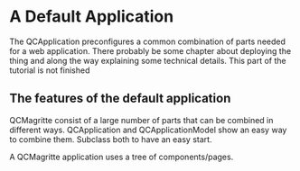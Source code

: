 # A Default Application

The QCApplication preconfigures a common combination of parts needed for
a web application. There probably be some chapter about deploying the
thing and along the way explaining some technical details. This part of
the tutorial is not finished

## The features of the default application

QCMagritte consist of a large number of parts that can be combined in
different ways. QCApplication and QCApplicationModel show an easy way to
combine them. Subclass both to have an easy start.

<div>

A QCMagritte application uses a tree of components/pages.  

</div>
